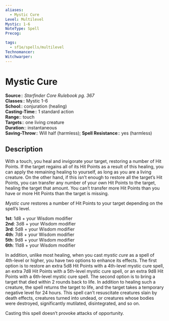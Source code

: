 ```yaml
---
aliases:
  - Mystic Cure
Level: Multilevel
Mystic: 1-6
NoteType: Spell
Precog: 

tags:
  - sf1e/spells/multilevel
Technomancer: 
Witchwarper: 
---
```


# Mystic Cure

**Source**:: _Starfinder Core Rulebook pg. 367_  
**Classes**:: Mystic 1-6  
**School**:: conjuration (healing)  
**Casting-Time**:: 1 standard action  
**Range**:: touch  
**Targets**:: one living creature  
**Duration**:: instantaneous  
**Saving-Throw**:: Will half (harmless);
**Spell Resistance**:: yes (harmless)

## Description

With a touch, you heal and invigorate your target, restoring a number of Hit Points. If the target regains all of its Hit Points as a result of this healing, you can apply the remaining healing to yourself, as long as you are a living creature. On the other hand, if this isn’t enough to restore all the target’s Hit Points, you can transfer any number of your own Hit Points to the target, healing the target that amount. You can’t transfer more Hit Points than you have or more Hit Points than the target is missing.  
  
_Mystic cure_ restores a number of Hit Points to your target depending on the spell’s level.  
  
**1st**: 1d8 + your Wisdom modifier  
**2nd**: 3d8 + your Wisdom modifier  
**3rd**: 5d8 + your Wisdom modifier  
**4th**: 7d8 + your Wisdom modifier  
**5th**: 9d8 + your Wisdom modifier  
**6th**: 11d8 + your Wisdom modifier  
  
In addition, unlike most healing, when you cast _mystic cure_ as a spell of 4th-level or higher, you have two options to enhance its effects. The first option is to restore an extra 5d8 Hit Points with a 4th-level mystic cure spell, an extra 7d8 Hit Points with a 5th-level mystic cure spell, or an extra 9d8 Hit Points with a 6th-level mystic cure spell. The second option is to bring a target that died within 2 rounds back to life. In addition to healing such a creature, the spell returns the target to life, and the target takes a temporary negative level for 24 hours. This spell can’t resuscitate creatures slain by death effects, creatures turned into undead, or creatures whose bodies were destroyed, significantly mutilated, disintegrated, and so on.  
  
Casting this spell doesn’t provoke attacks of opportunity.
